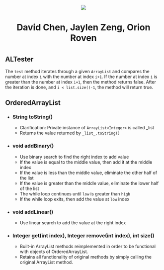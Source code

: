 <p align="center">
  <img src="https://cdn.discordapp.com/attachments/878465038346747935/919278794643210291/Team_Incredibly_Cohesive.png" />
</p>

<div align="center">
  <h1> David Chen, Jaylen Zeng, Orion Roven <h1>
</div>

## ALTester
The `test` method iterates through a given `ArrayList` and compares the number at index `i` with the number at index `i+1`. If the number at index `i` is greater than the number at index `i+1`, then the method returns false. After the iteration is done, and `i < list.size()-1`, the method will return true.

## OrderedArrayList
 * ### String toString()
    * Clarification: Private instance of `ArrayList<Integer>` is called _list
    * Returns the value returned by `_list_.toString()`
 * ### void addBinary()
    * Use binary search to find the right index to add value
    * If the value is equal to the middle value, then add it at the middle index
    * If the value is less than the middle value, eliminate the other half of the list
    * If the value is greater than the middle value, eliminate the lower half of the list
    * The while loop continues until `low` is greater than `high`
    * If the while loop exits, then add the value at `low` index
 * ### void addLinear()
    * Use linear search to add the value at the right index
 * ### Integer get(int index), Integer remove(int index), int size()
    * Built-in ArrayList methods reimplemented in order to be functional with objects of OrderedArrayList.
    * Retains all functionality of original methods by simply calling the original ArrayList method.
